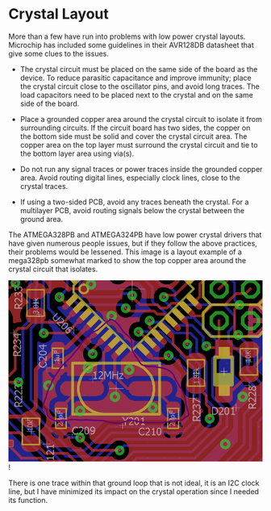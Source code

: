 # Crystal Layout

More than a few have run into problems with low power crystal layouts. Microchip has included some guidelines in their AVR128DB datasheet that give some clues to the issues.

- The crystal circuit must be placed on the same side of the board as the device. To reduce parasitic capacitance and improve immunity; place the crystal circuit close to the oscillator pins, and avoid long traces.  The load capacitors need to be placed next to the crystal and on the same side of the board.

- Place a grounded copper area around the crystal circuit to isolate it from surrounding circuits. If the circuit board has two sides, the copper on the bottom side must be solid and cover the crystal circuit area. The copper area on the top layer must surround the crystal circuit and tie to the bottom layer area using via(s).

- Do not run any signal traces or power traces inside the grounded copper area. Avoid routing digital lines, especially clock lines, close to the crystal traces.
- If using a two-sided PCB, avoid any traces beneath the crystal. For a multilayer PCB, avoid routing signals below the crystal between the ground area.

The ATMEGA328PB and ATMEGA324PB have low power crystal drivers that have given numerous people issues, but if they follow the above practices, their problems would be lessened. This image is a layout example of a mega328pb somewhat marked to show the top copper area around the crystal circuit that isolates.

![xtl_layout](./328pb_xtl_setup.png "328pb crystal layout known to work")!

There is one trace within that ground loop that is not ideal, it is an I2C clock line, but I have minimized its impact on the crystal operation since I needed its function.
